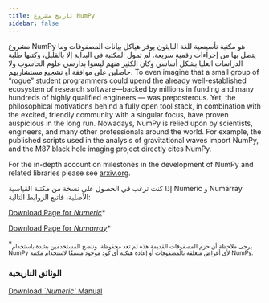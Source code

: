 ```yaml
---
title: تاريخ مشروع NumPy
sidebar: false
---
```


مشروع NumPy هو مكتبة تأسيسية للغة البايثون يوفر هياكل بيانات المصفوفات وما يتصل بها من إجراءات رقمية سريعة. لم تمول المكتبة في البداية إلا بالقليل، وكتبها طلبة الدراسات العليا بشكل أساسي وكان الكثير منهم ليسوا بدارسي علوم الحاسوب ولا حاصلين على موافقة أو تشجيع مستشاريهم. To even imagine that a small group of “rogue” student programmers could upend the already well-established ecosystem of research software—backed by millions in funding and many hundreds of highly qualified engineers — was preposterous. Yet, the philosophical motivations behind a fully open tool stack, in combination with the excited, friendly community with a singular focus, have proven auspicious in the long run.  Nowadays, NumPy is relied upon by scientists, engineers, and many other professionals around the world. For example, the published scripts used in the analysis of gravitational waves import NumPy, and the M87 black hole imaging project directly cites NumPy.

For the in-depth account on milestones in the development of NumPy and related libraries please see [arxiv.org](https://arxiv.org/abs/1907.10121).

إذا كنت ترغب في الحصول على نسخة من مكتبة القياسية Numeric و Numarray الأصلية، فاتبع الروابط التالية:

[Download Page for *Numeric*](https://sourceforge.net/projects/numpy/files/Old%20Numeric/)*

[Download Page for *Numarray*](https://sourceforge.net/projects/numpy/files/Old%20Numarray/)*

*<sub>يرجى ملاحظة أن حزم المصفوفات القديمة هذه لم تعد محفوظة، وننصح المستخدمين بشدة باستخدام NumPy لأي أغراض متعلقة بالمصفوفات أو إعادة هيكلة أي كود موجود مسبقًا لاستخدام مكتبة NumPy. </sub>

### الوثائق التاريخية

[Download *`Numeric'* Manual](static/numeric-manual.pdf)

